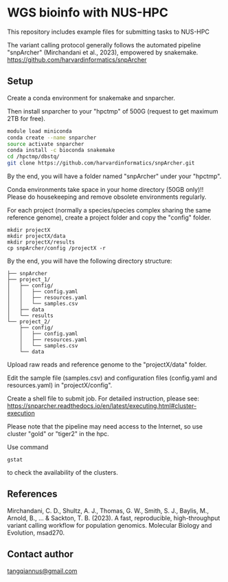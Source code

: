 # WGS bioinfo with NUS-HPC

This repository includes example files for submitting tasks to NUS-HPC

The variant calling protocol generally follows the automated pipeline "snpArcher" (Mirchandani et al., 2023), empowered by snakemake. 
https://github.com/harvardinformatics/snpArcher

## Setup

Create a conda environment for snakemake and snparcher.

Then install snparcher to your "hpctmp" of 500G (request to get maximum 2TB for free).

```bash
module load miniconda
conda create --name snparcher
source activate snparcher
conda install -c bioconda snakemake
cd /hpctmp/dbstq/
git clone https://github.com/harvardinformatics/snpArcher.git
```
By the end, you will have a folder named "snpArcher" under your "hpctmp".

Conda environments take space in your home directory (50GB only)!! Please do housekeeping and remove obsolete environments regularly.

For each project (normally a species/species complex sharing the same reference genome), create a project folder and copy the "config" folder.

```
mkdir projectX
mkdir projectX/data
mkdir projectX/results
cp snpArcher/config /projectX -r
```

By the end, you will have the following directory structure:

```
├── snpArcher
├── project_1/
│   ├── config/
│   │   ├── config.yaml
│   │   ├── resources.yaml
│   │   └── samples.csv
│   ├── data
│   └── results
└── project_2/
    ├── config/
    │   ├── config.yaml
    │   ├── resources.yaml
    │   └── samples.csv
    └── data
```

Upload raw reads and reference genome to the "projectX/data" folder.

Edit the sample file (samples.csv) and configuration files (config.yaml and resources.yaml) in "projectX/config". 

Create a shell file to submit job. For detailed instruction, please see:
https://snparcher.readthedocs.io/en/latest/executing.html#cluster-execution

Please note that the pipeline may need access to the Internet, so use cluster "gold" or "tiger2" in the hpc. 


Use command
```
gstat
```
to check the availability of the clusters.

## References

Mirchandani, C. D., Shultz, A. J., Thomas, G. W., Smith, S. J., Baylis, M., Arnold, B., ... & Sackton, T. B. (2023). A fast, reproducible, high-throughput variant calling workflow for population genomics. Molecular Biology and Evolution, msad270.

## Contact author

tangqiannus@gmail.com
